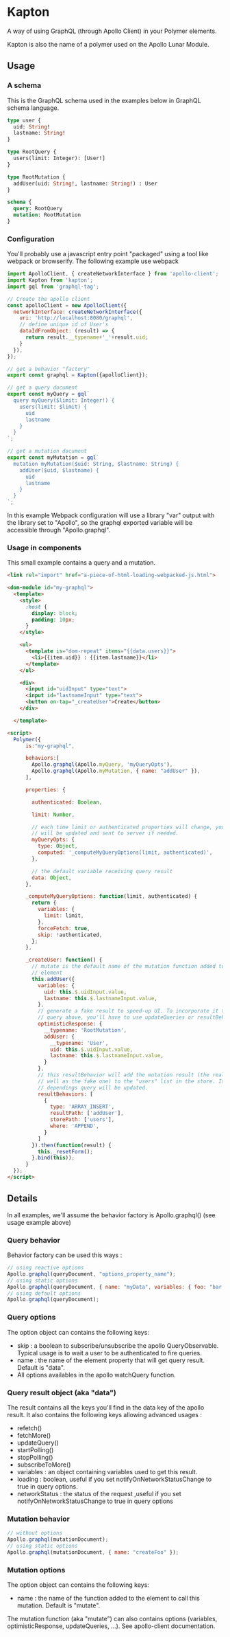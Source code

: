 # Kapton

A way of using GraphQL (through Apollo Client) in your Polymer elements.

Kapton is also the name of a polymer used on the Apollo Lunar Module.

## Usage

### A schema

This is the GraphQL schema used in the examples below in GraphQL schema
language.

```graphql
type user {
  uid: String!
  lastname: String!
}

type RootQuery {
  users(limit: Integer): [User!]
}

type RootMutation {
  addUser(uid: String!, lastname: String!) : User
}

schema {
  query: RootQuery
  mutation: RootMutation
}
```

### Configuration

You'll probably use a javascript entry point "packaged" using a tool like
webpack or browserify. The following example use webpack

```js
import ApolloClient, { createNetworkInterface } from 'apollo-client';
import Kapton from 'kapton';
import gql from 'graphql-tag';

// Create the apollo client
const apolloClient = new ApolloClient({
  networkInterface: createNetworkInterface({
    uri: 'http://localhost:8080/graphql',
    // define unique id of User's
    dataIdFromObject: (result) => {
      return result.__typename+'_'+result.uid;
    }
  }),
});

// get a behavior "factory"
export const graphql = Kapton({apolloClient});

// get a query document
export const myQuery = gql`
  query myQuery($limit: Integer!) {
    users(limit: $limit) {
      uid
      lastname
    }
  }
`;

// get a mutation document
export const myMutation = gql`
  mutation myMutation($uid: String, $lastname: String) {
    addUser($uid, $lastname) {
      uid
      lastname
    }
  }
`;
```

In this example Webpack configuration will use a library "var" output with the
library set to "Apollo", so the graphql exported variable will be accessible
through "Apollo.graphql".

### Usage in components

This small example contains a query and a mutation.

```html
<link rel="import" href="a-piece-of-html-loading-webpacked-js.html">

<dom-module id="my-graphql">
  <template>
    <style>
      :host {
        display: block;
        padding: 10px;
      }
    </style>

    <ul>
      <template is="dom-repeat" items="{{data.users}}">
        <li>{{item.uid}} : {{item.lastname}}</li>
      </template>
    </ul>

    <div>
      <input id="uidInput" type="text">
      <input id="lastnameInput" type="text">
      <button on-tap="_createUser">Create</button>
    </div>

  </template>

<script>
  Polymer({
      is:"my-graphql",

      behaviors:[
        Apollo.graphql(Apollo.myQuery, 'myQueryOpts'),
        Apollo.graphql(Apollo.myMutation, { name: "addUser" }),
      ],

      properties: {

        authenticated: Boolean,

        limit: Number,

        // each time limit or authenticated properties will change, your query
        // will be updated and sent to server if needed.
        myQueryOpts: {
          type: Object,
          computed: '_computeMyQueryOptions(limit, authenticated)',
        },

        // the default variable receiving query result
        data: Object,
      },

      _computeMyQueryOptions: function(limit, authenticated) {
        return {
          variables: {
            limit: limit,
          },
          forceFetch: true,
          skip: !authenticated,
        };
      },

      _createUser: function() {
        // mutate is the default name of the mutation function added to the
        // element
        this.addUser({
          variables: {
            uid: this.$.uidInput.value,
            lastname: this.$.lastnameInput.value,
          },
          // generate a fake result to speed-up UI. To incorporate it to the
          // query above, you'll have to use updateQueries or resultBehaviors.
          optimisticResponse: {
            __typename: 'RootMutation',
            addUser: {
              __typename: 'User',
              uid: this.$.uidInput.value,
              lastname: this.$.lastnameInput.value,
            }
          },
          // this resultBehavior will add the mutation result (the real one as
          // well as the fake one) to the "users" list in the store. It means
          // dependings query will be updated.
          resultBehaviors: [
            {
              type: 'ARRAY_INSERT',
              resultPath: ['addUser'],
              storePath: ['users'],
              where: 'APPEND',
            }
          ]
        }).then(function(result) {
          this._resetForm();
        }.bind(this));
      }
  });
</script>
```

## Details

In all examples, we'll assume the behavior factory is Apollo.graphql() (see usage example above)

### Query behavior

Behavior factory can be used this ways :

```js
// using reactive options
Apollo.graphql(queryDocument, "options_property_name");
// using static options
Apollo.graphql(queryDocument, { name: "myData", variables: { foo: "bar " } });
// using default options
Apollo.graphql(queryDocument);
```

### Query options

The option object can contains the following keys:

* skip : a boolean to subscribe/unsubscribe the apollo QueryObservable. Typical usage is to wait a user to be authenticated to fire queries.
* name : the name of the element property that will get query result. Default is "data".
* All options availables in the apollo watchQuery function.

### Query result object (aka "data")

The result contains all the keys you'll find in the data key of the apollo
result. It also contains the following keys allowing advanced usages :

* refetch()
* fetchMore()
* updateQuery()
* startPolling()
* stopPolling()
* subscribeToMore()
* variables : an object containing variables used to get this result.
* loading : boolean, useful if you set notifyOnNetworkStatusChange to true in query options.
* networkStatus : the status of the request ,useful if you set notifyOnNetworkStatusChange to true in query options

### Mutation behavior

```js
// without options
Apollo.graphql(mutationDocument);
// using static options
Apollo.graphql(mutationDocument, { name: "createFoo" });
```

### Mutation options

The option object can contains the following keys:

* name : the name of the function added to the element to call this mutation. Default is "mutate".

The mutation function (aka "mutate") can also contains options (variables,
optimisticResponse, updateQueries, ...). See apollo-client documentation.
